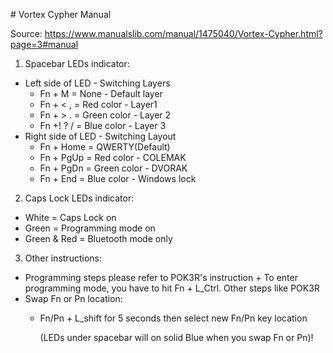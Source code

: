 # Vortex Cypher Manual

Source: https://www.manualslib.com/manual/1475040/Vortex-Cypher.html?page=3#manual

1. Spacebar LEDs indicator:
  - Left side of LED - Switching Layers
    + Fn + M = None - Default layer
    + Fn + < , = Red color - Layer1
    + Fn + > . = Green color - Layer 2
    + Fn +! ? / = Blue color - Layer 3
  - Right side of LED - Switching Layout
    + Fn + Home = QWERTY(Default)
    + Fn + PgUp = Red color - COLEMAK
    + Fn + PgDn = Green color - DVORAK
    + Fn + End = Blue color - Windows lock

2. Caps Lock LEDs indicator:
  - White = Caps Lock on
  - Green = Programming mode on
  - Green & Red = Bluetooth mode only

3. Other instructions:
  -  Programming steps please refer to POK3R's instruction
    + To enter programming mode, you have to hit Fn + L\_Ctrl. Other steps like POK3R
  - Swap Fn or Pn location:
    + Fn/Pn + L\_shift for 5 seconds then select new Fn/Pn key location
      
      (LEDs under spacebar will on solid Blue when you swap Fn or Pn)!
